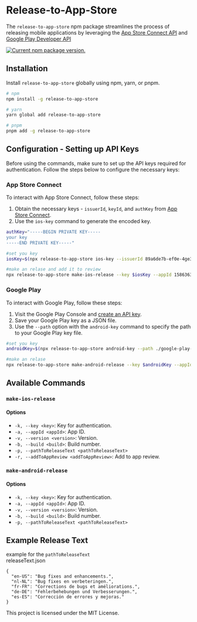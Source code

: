 # Release-to-App-Store

The `release-to-app-store` npm package streamlines the process of releasing mobile applications by leveraging the [App Store Connect API](https://developer.apple.com/app-store-connect/api/) and [Google Play Developer API](https://developers.google.com/android-publisher)

<a href="https://www.npmjs.com/package/release-to-app-store">
<img src="https://img.shields.io/npm/v/release-to-app-store?color=brightgreen&label=npm%20package" alt="Current npm package version." />
</a>

## Installation

Install `release-to-app-store` globally using npm, yarn, or pnpm.

```sh
# npm
npm install -g release-to-app-store

# yarn
yarn global add release-to-app-store

# pnpm
pnpm add -g release-to-app-store
```

## Configuration - Setting up API Keys

Before using the commands, make sure to set up the API keys required for authentication. Follow the steps below to configure the necessary keys:

### App Store Connect

To interact with App Store Connect, follow these steps:

1. Obtain the necessary keys - `issuerId`, `keyId`, and `authKey` from [App Store Connect](https://appstoreconnect.apple.com/access/api).
2. Use the `ios-key` command to generate the encoded key.

```bash
authKey="-----BEGIN PRIVATE KEY-----
your key
-----END PRIVATE KEY-----"

#set you key
iosKey=$(npx release-to-app-store ios-key --issuerId 89a6de7b-ef0e-4ge3-e053-5bfac7c11a4d1 --keyId UCK38SDNK --authKey $authKey)

#make an relase and add it to review
npx release-to-app-store make-ios-release --key $iosKey --appId 1586363601 --version 1.0.0 --buildNumber 1 --addToAppReview true
```

### Google Play

To interact with Google Play, follow these steps:

1. Visit the Google Play Console and [create an API key](https://help.radio.co/en/articles/6232140-how-to-get-your-google-play-json-key).
2. Save your Google Play key as a JSON file.
3. Use the `--path` option with the `android-key` command to specify the path to your Google Play key file.

```bash
#set you key
androidKey=$(npx release-to-app-store android-key --path ./google-play-key.json)

#make an relase
npx release-to-app-store make-android-release --key $androidKey --appId test.my.app --version 1.0.0 --buildNumber 1
```

## Available Commands

### `make-ios-release`

#### Options

- `-k, --key <key>`: Key for authentication.
- `-a, --appId <appId>`: App ID.
- `-v, --version <version>`: Version.
- `-b, --build <build>`: Build number.
- `-p, --pathToReleaseText <pathToReleaseText>`
- `-r, --addToAppReview <addToAppReview>`: Add to app review.

### `make-android-release`

#### Options

- `-k, --key <key>`: Key for authentication.
- `-a, --appId <appId>`: App ID.
- `-v, --version <version>`: Version.
- `-b, --build <build>`: Build number.
- `-p, --pathToReleaseText <pathToReleaseText>`

## Example Release Text

example for the `pathToReleaseText` </br>
releaseText.json

```
{
  "en-US": "Bug fixes and enhancements.",
  "nl-NL": "Bug fixes en verbeteringen.",
  "fr-FR": "Corrections de bugs et améliorations.",
  "de-DE": "Fehlerbehebungen und Verbesserungen.",
  "es-ES": "Corrección de errores y mejoras."
}
```

This project is licensed under the MIT License.
